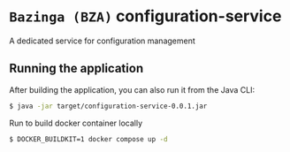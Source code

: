 # `Bazinga (BZA)` configuration-service
A dedicated service for configuration management

## Running the application

After building the application, you can also run it from the Java CLI:

```bash
$ java -jar target/configuration-service-0.0.1.jar
```

Run to build docker container locally

```bash
$ DOCKER_BUILDKIT=1 docker compose up -d
```

